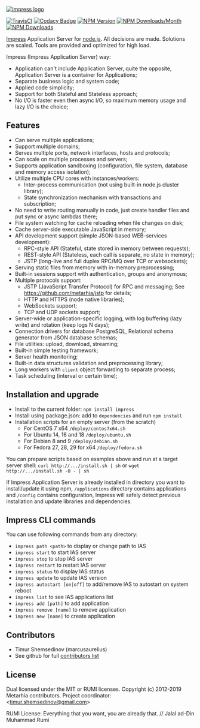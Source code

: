 [![impress logo](http://habrastorage.org/files/d67/1b3/be5/d671b3be591d47a9bd10fe857e9d5319.png)](https://github.com/metarhia/impress)

[![TravisCI](https://travis-ci.org/metarhia/impress.svg?branch=master)](https://travis-ci.org/metarhia/impress)
[![Codacy Badge](https://api.codacy.com/project/badge/Grade/6fb7b607a9cb445984aebbc08fdeb13c)](https://www.codacy.com/app/metarhia/impress)
[![NPM Version](https://badge.fury.io/js/impress.svg)](https://badge.fury.io/js/impress)
[![NPM Downloads/Month](https://img.shields.io/npm/dm/impress.svg)](https://www.npmjs.com/package/impress)
[![NPM Downloads](https://img.shields.io/npm/dt/impress.svg)](https://www.npmjs.com/package/impress)

[Impress](https://github.com/metarhia/impress) Application Server for
[node.js](http://nodejs.org). All decisions are made. Solutions are scaled.
Tools are provided and optimized for high load.

Impress (Impress Application Server) way:
  - Application can't include Application Server, quite the opposite,
  Application Server is a container for Applications;
  - Separate business logic and system code;
  - Applied code simplicity;
  - Support for both Stateful and Stateless approach;
  - No I/O is faster even then async I/O, so maximum memory usage and
  lazy I/O is the choice;

## Features

  - Can serve multiple applications;
  - Support multiple domains;
  - Serves multiple ports, network interfaces, hosts and protocols;
  - Can scale on multiple processes and servers;
  - Supports application sandboxing (configuration, file system, database and
  memory access isolation);
  - Utilize multiple CPU cores with instances/workers:
    - Inter-process communication (not using built-in node.js cluster library);
    - State synchronization mechanism with transactions and subscription;
  - No need to write routing manually in code, just create handler files and
  put sync or async lambdas there;
  - File system watching for cache reloading when file changes on disk;
  - Cache server-side executable JavaScript in memory;
  - API development support (simple JSON-based WEB-services development):
    - RPC-style API (Stateful, state stored in memory between requests);
    - REST-style API (Stateless, each call is separate, no state in memory);
    - JSTP (long-live and full duplex RPC/MQ over TCP or websockets);
  - Serving static files from memory with in-memory preprocessing;
  - Built-in sessions support with authentication, groups and anonymous;
  - Multiple protocols support:
    - JSTP (JavaScript Transfer Protocol) for RPC and messaging;
    See https://github.com/metarhia/jstp for details;
    - HTTP and HTTPS (node native libraries);
    - WebSockets support;
    - TCP and UDP sockets support;
  - Server-wide or application-specific logging, with log buffering
  (lazy write) and rotation (keep logs N days);
  - Connection drivers for database PostgreSQL, Relational schema generator
  from JSON database schemas;
  - File utilities: upload, download, streaming;
  - Built-in simple testing framework;
  - Server health monitoring;
  - Built-in data structures validation and preprocessing library;
  - Long workers with `client` object forwarding to separate process;
  - Task scheduling (interval or certain time);

## Installation and upgrade

- Install to the current folder: `npm install impress`
- Install using package.json: add to `dependencies` and run `npm install`
- Installation scripts for an empty server (from the scratch)
  - For CentOS 7 x64 `/deploy/centos7x64.sh`
  - For Ubuntu 14, 16 and 18 `/deploy/ubuntu.sh`
  - For Debian 8 and 9 `/deploy/debian.sh`
  - For Fedora 27, 28, 29 for x64 `/deploy/fedora.sh`

You can prepare scripts based on examples above and run at a target server
shell:
`curl http://.../install.sh | sh` or `wget http://.../install.sh -O - | sh`

If Impress Application Server is already installed in directory you want to
install/update it using npm, `/applications` directory contains applications
and `/config` contains configuration, Impress will safely detect previous
installation and update libraries and dependencies.

## Impress CLI commands

You can use following commands from any directory:
  - `impress path <path>` to display or change path to IAS
  - `impress start` to start IAS server
  - `impress stop` to stop IAS server
  - `impress restart` to restart IAS server
  - `impress status` to display IAS status
  - `impress update` to update IAS version
  - `impress autostart [on|off]` to add/remove IAS to autostart on system reboot
  - `impress list` to see IAS applications list
  - `impress add [path]` to add application
  - `impress remove [name]` to remove application
  - `impress new [name]` to create application

## Contributors

- Timur Shemsedinov (marcusaurelius)
- See github for full [contributors list](https://github.com/metarhia/impress/graphs/contributors)

## License

Dual licensed under the MIT or RUMI licenses.
Copyright (c) 2012-2019 Metarhia contributors.
Project coordinator: &lt;timur.shemsedinov@gmail.com&gt;

RUMI License: Everything that you want, you are already that.
// Jalal ad-Din Muhammad Rumi
